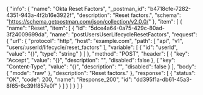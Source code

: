 {
  "info": {
    "name": "Okta Reset Factors",
    "_postman_id": "b4718cfe-7282-4351-943a-4f2b16e3922f",
    "description": "Reset factors.",
    "schema": "https://schema.getpostman.com/json/collection/v2.0.0/"
  },
  "item": [
    {
      "name": "Reset",
      "item": [
        {
          "id": "5dce4a64-0a75-429c-80ad-3f24009699da",
          "name": "postUsersUserLifecycleResetFactors",
          "request": {
            "url": {
              "protocol": "http",
              "host": "example.com",
              "path": [
                "api",
                "v1",
                "users/:userId/lifecycle/reset_factors"
              ],
              "variable": [
                {
                  "id": "userId",
                  "value": "{}",
                  "type": "string"
                }
              ]
            },
            "method": "POST",
            "header": [
              {
                "key": "Accept",
                "value": "{}",
                "description": "",
                "disabled": false
              },
              {
                "key": "Content-Type",
                "value": "{}",
                "description": "",
                "disabled": false
              }
            ],
            "body": {
              "mode": "raw"
            },
            "description": "Reset factors."
          },
          "response": [
            {
              "status": "OK",
              "code": 200,
              "name": "Response_200",
              "id": "dd395f1a-db61-45a3-8f65-6c39ff857e0f"
            }
          ]
        }
      ]
    }
  ]
}